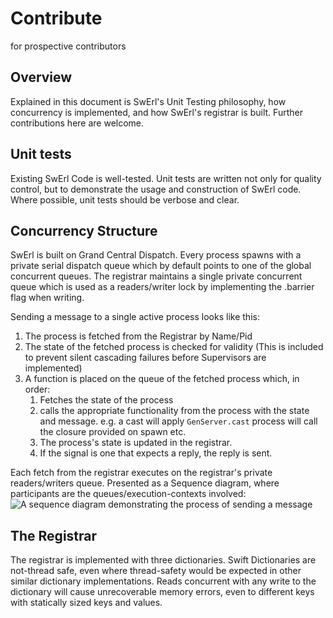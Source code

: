 # Contribute

for prospective contributors

## Overview

Explained in this document is SwErl's Unit Testing philosophy, how concurrency is implemented, and how SwErl's registrar is built. Further contributions here are welcome.

## Unit tests
Existing SwErl Code is well-tested. Unit tests are written not only for quality control, but to demonstrate the usage and construction of SwErl code. Where possible, unit tests should be verbose and clear.
## Concurrency Structure

SwErl is built on Grand Central Dispatch. Every process spawns with a private serial dispatch queue which by default points to one of the global concurrent queues. The registrar maintains a single private concurrent queue which is used as a readers/writer lock by implementing the .barrier flag when writing.

Sending a message to a single active process looks like this:

1. The process is fetched from the Registrar by Name/Pid
2. The state of the fetched process is checked for validity (This is included to prevent silent cascading failures before Supervisors are implemented)
3. A function is placed on the queue of the fetched process which, in order:
   1. Fetches the state of the process
   2. calls the appropriate functionality from the process with the state and message. e.g. a cast will apply `GenServer.cast`  process will call the closure provided on spawn etc.
   3. The process's state is updated in the registrar.
   4. If the signal is one that expects a reply, the reply is sent.

Each fetch from the registrar executes on the registrar's private readers/writers queue. Presented as a Sequence diagram, where participants are the queues/execution-contexts involved:
![A sequence diagram demonstrating the process of sending a message](ConcurrencySequence)

## The Registrar
The registrar is implemented with three dictionaries. Swift Dictionaries are not-thread safe, even where thread-safety would be expected in other similar dictionary implementations. Reads concurrent with any write to the dictionary will cause unrecoverable memory errors, even to different keys with statically sized keys and values.
